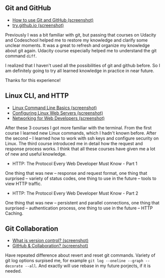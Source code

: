 ## Git and GitHub

* [How to use Git and GitHub (screenshot)](task_git_and_github/udacity_git.png)
* [try.github.io (screenshot)](task_git_and_github/codeschool_git.png)

Previously I was a bit familiar with git, but passing that courses on Udacity
and Codeschool helped me to restore my knowledge and clarify some unclear
moments. It was a great to refresh and organize my knowledge about git again.
Udacity course especially helped me to understand the git command `diff`.

I realized that I haven't used all the possibilities of git and github before.
So I am definitely going to try all learned knowledge in practice in near
future.

Thanks for this experience!

## Linux CLI, and HTTP

* [Linux Command Line Basics (screenshot)](task_linux_cli/linux_command.png)
* [Configuring Linux Web Servers (screenshot)](task_linux_cli/linux_web_servers.png)
* [Networking for Web Developers (screenshot)](task_linux_cli/networking.png)

After these 3 courses I got more familiar with the terminal. From the first
course I learned new Linux commands, which I hadn't known before. After the
second – I learned how to work with ssh keys and configure security on Linux.
The third course introduced me in detail how the request and response process
works. I think that all these courses have given me a lot of new and useful
knowledge.

* HTTP: The Protocol Every Web Developer Must Know - Part 1

One thing that was new – response and request format, one thing that surprised –
variety of status codes, one thing to use in the future – tools to view HTTP
traffic.

* HTTP: The Protocol Every Web Developer Must Know - Part 2

One thing that was new – persistent and parallel connections, one thing that
surprised – authentication process, one thing to use in the future – HTTP
Caching.

## Git Collaboration

* [What is version control? (screenshot)](task_git_collaboration/what_is_version_control.png)
* [GitHub & Collaboration? (screenshot)](task_git_collaboration/github_collaboration.png)

Have repeated difference about revert and reset git commands. Variety of git log options surpised me, for example `git log --oneline --graph --decorate --all`. And exactly will use rebase in my future porjects, if it is needed.
